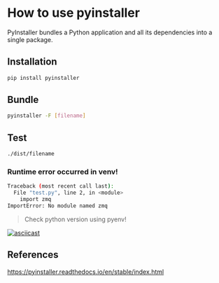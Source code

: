 # How to use pyinstaller

PyInstaller bundles a Python application and all its dependencies into a single package.

## Installation

```sh
pip install pyinstaller
```

## Bundle

```sh
pyinstaller -F [filename]
```

## Test

```sh
./dist/filename
```

### Runtime error occurred in venv!

```sh
Traceback (most recent call last):
  File "test.py", line 2, in <module>
    import zmq
ImportError: No module named zmq
```

> Check python version using pyenv!

[![asciicast](https://asciinema.org/a/6YfMzEbfQHaMsGqSTIMJPmdHI.png)](https://asciinema.org/a/6YfMzEbfQHaMsGqSTIMJPmdHI)

## References

https://pyinstaller.readthedocs.io/en/stable/index.html
